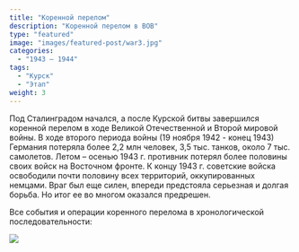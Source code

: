 ```yaml
---
title: "Коренной перелом"
description: "Коренной перелом в ВОВ"
type: "featured"
image: "images/featured-post/war3.jpg"
categories: 
  - "1943 — 1944"
tags:
  - "Курск"
  - "Этап"
weight: 3
---
```


Под Сталинградом начался, а после Курской битвы завершился коренной перелом в ходе Великой Отечественной и Второй мировой войны. В ходе второго периода войны (19 ноября 1942 - конец 1943) Германия потеряла более 2,2 млн человек, 3,5 тыс. танков, около 7 тыс. самолетов. Летом – осенью 1943 г. противник потерял более половины своих войск на Восточном фронте. К концу 1943 г. советские войска освободили почти половину всех территорий, оккупированных немцами.
Враг был еще силен, впереди предстояла серьезная и долгая борьба. Но итог ее во многом оказался предрешен. 

Все события и операции коренного перелома в хронологической последовательности:

![](../images/post-img.jpg)



